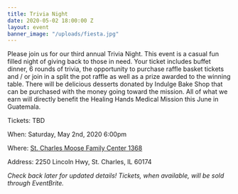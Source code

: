 ```yaml
---
title: Trivia Night
date: 2020-05-02 18:00:00 Z
layout: event
banner_image: "/uploads/fiesta.jpg"
---
```


Please join us for our third annual Trivia Night. This event is a casual fun filled night of giving back to those in need. Your ticket includes buffet dinner, 6 rounds of trivia, the opportunity to purchase raffle basket tickets and / or join in a split the pot raffle as well as a prize awarded to the winning table. There will be delicious desserts donated by Indulge Bake Shop that can be purchased with the money going toward the mission. All of what we earn will directly benefit the Healing Hands Medical Mission this June in Guatemala.

Tickets: TBD

When: Saturday, May 2nd, 2020 6:00pm

Where: [St. Charles Moose Family Center 1368](https://stcmoose1368.club/)

Address: 2250 Lincoln Hwy, St. Charles, IL 60174

*Check back later for updated details\! Tickets, when available, will be sold through EventBrite.*